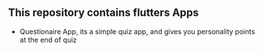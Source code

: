 ## This repository contains flutters Apps

- Questionaire App, its a simple quiz app, and gives you personality points at the end of quiz


